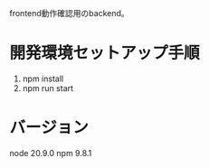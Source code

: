 frontend動作確認用のbackend。

# 開発環境セットアップ手順
1. npm install
2. npm run start

# バージョン
node 20.9.0
npm 9.8.1